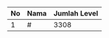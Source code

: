 | No | Nama            | Jumlah Level |
|----|-----------------|--------------|
| 1  | #    |    3308        |
